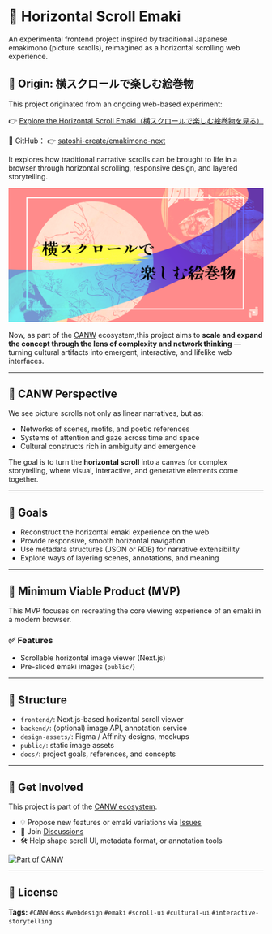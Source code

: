 # 📜 Horizontal Scroll Emaki

An experimental frontend project inspired by traditional Japanese emakimono (picture scrolls), reimagined as a horizontal scrolling web experience.

## 🎨 Origin: 横スクロールで楽しむ絵巻物

This project originated from an ongoing web-based experiment:

👉 [Explore the Horizontal Scroll Emaki（横スクロールで楽しむ絵巻物を見る）](https://emakimono.com/en)

📂 GitHub：
👉 [satoshi-create/emakimono-next](https://github.com/satoshi-create/emakimono-next)

It explores how traditional narrative scrolls can be brought to life in a browser through horizontal scrolling, responsive design, and layered storytelling.

[![Emaki Screenshot](./images/hero-image.png)](https://emakimono.com/en)

Now, as part of the [CANW](https://github.com/satoshi-create/complexity-and-network-webdesign) ecosystem,this project aims to **scale and expand the concept through the lens of complexity and network thinking** — turning cultural artifacts into emergent, interactive, and lifelike web interfaces.

---

## 🌱 CANW Perspective

We see picture scrolls not only as linear narratives, but as:

- Networks of scenes, motifs, and poetic references
- Systems of attention and gaze across time and space
- Cultural constructs rich in ambiguity and emergence

The goal is to turn the **horizontal scroll** into a canvas for complex storytelling,
where visual, interactive, and generative elements come together.

---

## 🎯 Goals

- Reconstruct the horizontal emaki experience on the web
- Provide responsive, smooth horizontal navigation
- Use metadata structures (JSON or RDB) for narrative extensibility
- Explore ways of layering scenes, annotations, and meaning

---

## 🧪 Minimum Viable Product (MVP)

This MVP focuses on recreating the core viewing experience of an emaki in a modern browser.

### ✅ Features

- Scrollable horizontal image viewer (Next.js)
- Pre-sliced emaki images (`public/`)

---

## 📂 Structure

- `frontend/`: Next.js-based horizontal scroll viewer
- `backend/`: (optional) image API, annotation service
- `design-assets/`: Figma / Affinity designs, mockups
- `public/`: static image assets
- `docs/`: project goals, references, and concepts

---

## 💬 Get Involved

This project is part of the [CANW ecosystem](https://github.com/satoshi-create/complexity-and-network-webdesign).

- 💡 Propose new features or emaki variations via [Issues](../../issues)
- 🧵 Join [Discussions](https://github.com/satoshi-create/complexity-and-network-webdesign/discussions)
- 🛠 Help shape scroll UI, metadata format, or annotation tools

[![Part of CANW](https://img.shields.io/badge/CANW-ecosystem-blueviolet)](https://github.com/satoshi-create/complexity-and-network-webdesign)

---

## 📘 License

**Tags:** `#CANW` `#oss` `#webdesign` `#emaki` `#scroll-ui` `#cultural-ui` `#interactive-storytelling`
